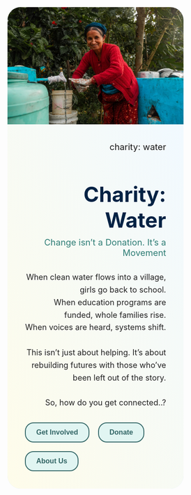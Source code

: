 <!DOCTYPE html>
<html lang="en">

<head>
  <meta charset="UTF-8">
  <meta name="viewport" content="width=device-width, initial-scale=1.0">
  <title>Charity: Water</title>
  <link href="https://fonts.googleapis.com/css2?family=Playfair+Display:wght@700&family=Open+Sans&display=swap" rel="stylesheet">
  <style>
    * {
      box-sizing: border-box;
      margin: 0;
      padding: 0;
    }

    body {
      font-family: 'Open Sans', sans-serif;
      background: linear-gradient(to top right, #a1c4fd, #fbc2eb);
      min-height: 100vh;
      display: flex;
      align-items: center;
      justify-content: center;
      padding: 40px;
    }

    .container {
      display: flex;
      flex-direction: row reverse;
      flex-wrap: wrap;
      background-color: #d2e8f1;
      border-radius: 30px;
      overflow: hidden;
      max-width: 1200px;
      width: 100%;
    }

    .left-section {
      flex: 1;
      min-width: 300px;
    }

    .left-section img {
      width: 100%;
      height: 100%;
      object-fit: cover;
      display: block;
    }

    .right-section {
      flex: 1;
      min-width: 300px;
      padding: 40px;
      text-align: right;
      align-items: flex-end;
      background: linear-gradient(to top right, #fefcea, #f1f9ff);
    }

    .logo {
      font-family: 'Playfair Display', serif;
      font-size: 20px;
      margin-bottom: 10px;
    }

    h1 {
      font-family: 'Playfair Display', serif;
      font-size: 48px;
      color: #002244;
      margin-bottom: 10px;
    }

    .tagline {
      font-size: 20px;
      color: #2e7d75;
      margin-bottom: 30px;
    }

    .message {
      font-size: 18px;
      line-height: 1.6;
      color: #222;
      margin-bottom: 30px;
    }

    .buttons {
      display: flex;
      gap: 20px;
      flex-wrap: wrap;
    }

    .buttons button {
      padding: 12px 24px;
      font-size: 16px;
      border: 2px solid #336666;
      background-color: #e1f5f2;
      border-radius: 20px;
      color: #336666;
      font-weight: bold;
      cursor: pointer;
      transition: all 0.3s ease;
    }

    .buttons button:hover {
      background-color: #336666;
      color: #ffffff;
    }
  </style>
</head>

<body>
  <div class="container">
    <div class="left-section">
      <img src="womanpouringwater.jpg" alt="Woman at water pump">
    </div>
    <div class="right-section">
      <div class="logo">charity: water</div>
      <h1>Charity: Water</h1>
      <div class="tagline">Change isn’t a Donation. It’s a Movement</div>
      <div class="message">
        When clean water flows into a village, girls go back to school.<br>
        When education programs are funded, whole families rise.<br>
        When voices are heard, systems shift.<br><br>
        This isn’t just about helping. It’s about rebuilding futures with those who’ve been left out of the story.<br><br>
        So, how do you get connected..?
      </div>
      <div class="buttons">
        <button>Get Involved</button>
        <button>Donate</button>
        <button>About Us</button>
      </div>
    </div>
  </div>
</body>

</html>

